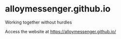 # alloymessenger.github.io
Working together without hurdles

Access the website at https://alloymessenger.github.io/
